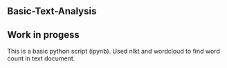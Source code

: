 ## Basic-Text-Analysis ##
## Work in progess ## 
This is a basic python script (ipynb). Used nlkt and wordcloud to find word count in text document. 

